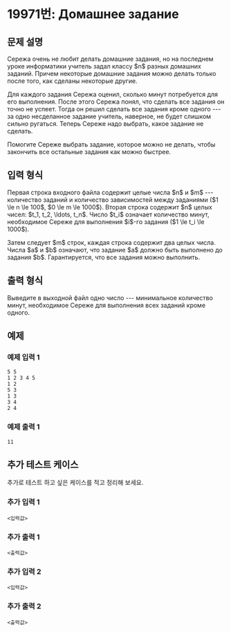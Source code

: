 # 19971번: Домашнее задание

## 문제 설명


<p>Сережа очень не любит делать домашние задания, но на последнем уроке информатики учитель задал классу $n$ разных домашних заданий. Причем некоторые домашние задания можно делать только после того, как сделаны некоторые другие.</p>

<p>Для каждого задания Сережа оценил, сколько минут потребуется для его выполнения. После этого Сережа понял, что сделать все задания он точно не успеет. Тогда он решил сделать все задания кроме одного --- за одно несделанное задание учитель, наверное, не будет слишком сильно ругаться. Теперь Сереже надо выбрать, какое задание не сделать.&nbsp;</p>

<p>Помогите Сереже выбрать задание, которое можно не делать, чтобы закончить все остальные задания как можно быстрее.</p>



## 입력 형식


<p>Первая строка входного файла содержит целые числа $n$ и $m$ --- количество заданий и количество зависимостей между заданиями ($1 \le n \le 100$, $0 \le m \le 1000$). Вторая строка содержит $n$ целых чисел: $t_1, t_2, \ldots, t_n$. Число $t_i$ означает количество минут, необходимое Сереже для выполнения $i$-го задания ($1 \le t_i \le 1000$).&nbsp;</p>

<p>Затем следует $m$ строк, каждая строка содержит два целых числа. Числа $a$ и $b$ означают, что задание $a$ должно быть выполнено до задания $b$. Гарантируется, что все задания можно выполнить.</p>



## 출력 형식


<p>Выведите в выходной файл одно число --- минимальное количество минут, необходимое Сереже для выполнения всех заданий кроме одного.</p>



## 예제

### 예제 입력 1

```
5 5
1 2 3 4 5
1 2
5 3
1 3
3 4
2 4

```

### 예제 출력 1

```
11

```
          




## 추가 테스트 케이스

추가로 테스트 하고 싶은 케이스를 적고 정리해 보세요.

### 추가 입력 1

```
<입력값>
```

### 추가 출력 1

```
<출력값>
```

### 추가 입력 2

```
<입력값>
```

### 추가 출력 2

```
<출력값>
```
  